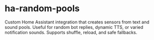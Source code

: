 # ha-random-pools
Custom Home Assistant integration that creates sensors from text and sound pools. Useful for random bot replies, dynamic TTS, or varied notification sounds. Supports shuffle, reload, and safe fallbacks.
